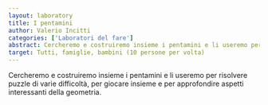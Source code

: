 ```yaml
---
layout: laboratory
title: I pentamini
author: Valerio Incitti 
categories: ['Laboratori del fare']
abstract: Cercheremo e costruiremo insieme i pentamini e li useremo per risolvere puzzle di varie difficoltà, per giocare insieme e per approfondire aspetti interessanti della geometria.
target: Tutti, famiglie, bambini (10 persone per volta)
---
```


Cercheremo e costruiremo insieme i pentamini e li useremo per risolvere puzzle di varie difficoltà, per giocare insieme e per approfondire aspetti interessanti della geometria.
